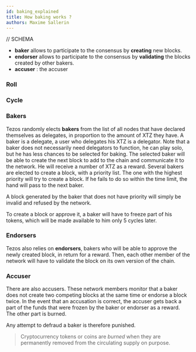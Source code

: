```yaml
---
id: baking_explained
title: How baking works ?
authors: Maxime Sallerin
---
```


// SCHEMA

- **baker** allows to participate to the consensus by **creating** new blocks.
- **endorser** allows to participate to the consensus by **validating** the blocks created by other bakers.
- **accuser** : the accuser

### Roll

### Cycle

### Bakers

Tezos randomly elects **bakers** from the list of all nodes that have declared themselves as delegates, in proportion to the amount of XTZ they have. A baker is a delegate, a user who delegates his XTZ is a delegator. Note that a baker does not necessarily need delegators to function, he can play solo, but he has less chances to be selected for baking.
The selected baker will be able to create the next block to add to the chain and communicate it to the network. He will receive a number of XTZ as a reward. Several bakers are elected to create a block, with a priority list. The one with the highest priority will try to create a block. If he fails to do so within the time limit, the hand will pass to the next baker.

A block generated by the baker that does not have priority will simply be invalid and refused by the network.

To create a block or approve it, a baker will have to freeze part of his tokens, which will be made available to him only 5 cycles later.

### Endorsers

Tezos also relies on **endorsers**, bakers who will be able to approve the newly created block, in return for a reward. Then, each other member of the network will have to validate the block on its own version of the chain.

### Accuser

There are also accusers. These network members monitor that a baker does not create two competing blocks at the same time or endorse a block twice. In the event that an accusation is correct, the accuser gets back a part of the funds that were frozen by the baker or endorser as a reward. The other part is burned.

Any attempt to defraud a baker is therefore punished.

> Cryptocurrency tokens or coins are _burned_ when they are permanently removed from the circulating supply on purpose.

